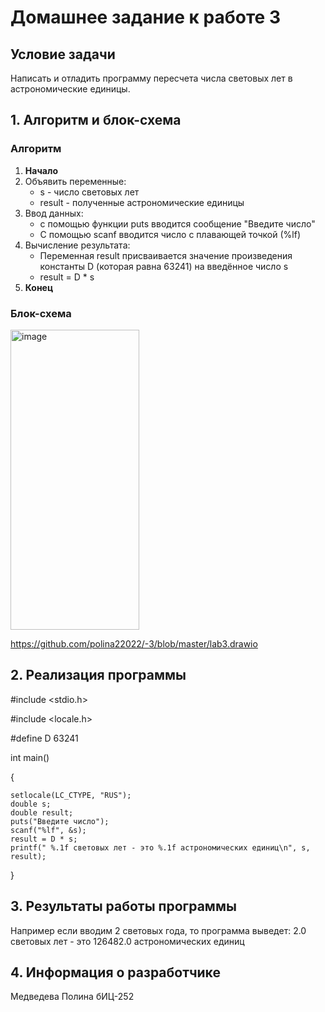 # Домашнее задание к работе 3
## Условие задачи
Написать и отладить программу пересчета числа световых лет в астрономические единицы.
## 1. Алгоритм и блок-схема

### Алгоритм
1. **Начало**
2. Объявить переменные:
   - s - число световых лет
   - result - полученные астрономические единицы
3. Ввод данных:
   - с помощью функции puts вводится сообщение "Введите число"
   - С помощью scanf вводится число с плавающей точкой (%lf)
4. Вычисление результата:
   - Переменная result присваивается значение произведения константы D (которая равна 63241) на введённое число s
   - result = D * s
5. **Конец**
### Блок-схема
<img width="206" height="480" alt="image" src="https://github.com/user-attachments/assets/638fb38b-7243-4b29-aa4b-4f1191f10ca5" />

https://github.com/polina22022/-3/blob/master/lab3.drawio

## 2. Реализация программы

#include <stdio.h>

#include <locale.h>

#define D    63241

int main()

{

	setlocale(LC_CTYPE, "RUS");
	double s;
	double result;
	puts("Введите число");
	scanf("%lf", &s);
	result = D * s;
	printf(" %.1f световых лет - это %.1f астрономических единиц\n", s, result);
}
## 3. Результаты работы программы
Например если вводим 2 световых года, то программа выведет:
2.0 световых лет - это 126482.0 астрономических единиц

## 4. Информация о разработчике
Медведева Полина бИЦ-252
